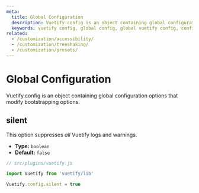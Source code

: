 ```yaml
---
meta:
  title: Global Configuration
  description: Vuetify.config is an object containing global configuration options that modify the bootstrapping of your project.
  keywords: vuetify config, global config, global vuetify config, configure vuetify options
related:
  - /customization/accessibility/
  - /customization/treeshaking/
  - /customization/presets/
---
```


# Global Configuration

Vuetify.config is an object containing global configuration options that modify bootstrapping options.

<entry-ad />

## silent

This option suppresses *all* Vuetify logs and warnings.

* **Type:** `boolean`
* **Default:** `false`

```js
// src/plugins/vuetify.js

import Vuetify from 'vuetify/lib'

Vuetify.config.silent = true
```

<backmatter />
